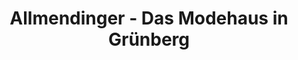 ---
title: "Allmendinger - Das Modehaus in Grünberg"
url: /gruenberg/allmendinger-das-modehaus-in-gruenberg/
shop: Kleidung
---